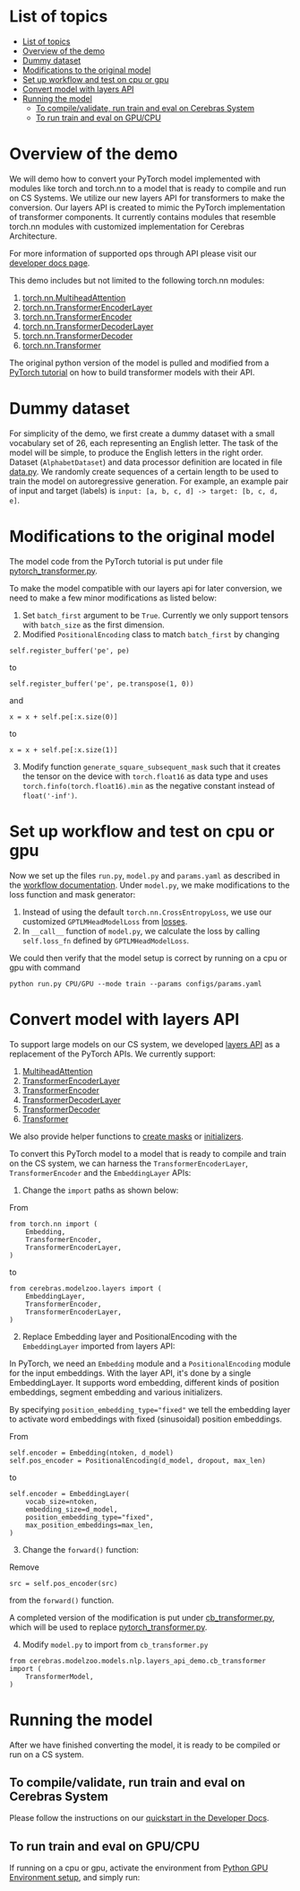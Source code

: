 # List of topics
- [List of topics](#list-of-topics)
- [Overview of the demo](#overview-of-the-demo)
- [Dummy dataset](#dummy-dataset)
- [Modifications to the original model](#modifications-to-the-original-model)
- [Set up workflow and test on cpu or gpu](#set-up-workflow-and-test-on-cpu-or-gpu)
- [Convert model with layers API](#convert-model-with-layers-api)
- [Running the model](#running-the-model)
  - [To compile/validate, run train and eval on Cerebras System](#to-compilevalidate-run-train-and-eval-on-cerebras-system)
  - [To run train and eval on GPU/CPU](#to-run-train-and-eval-on-gpucpu)

# Overview of the demo

We will demo how to convert your PyTorch model implemented with modules like torch and torch.nn to a model that is ready to compile and run on CS Systems. We utilize our new layers API
 for transformers to make the conversion. Our layers API is created to mimic the PyTorch implementation of transformer components. It currently contains modules that resemble torch.nn modules with customized implementation for Cerebras Architecture.

For more information of supported ops through API please visit our [developer docs page](https://docs.cerebras.net/en/latest/wsc/port/define-model/modules.html#supported-ops).

This demo includes but not limited to the following torch.nn modules:

1. [torch.nn.MultiheadAttention](https://pytorch.org/docs/stable/generated/torch.nn.MultiheadAttention.html)
2. [torch.nn.TransformerEncoderLayer](https://pytorch.org/docs/stable/generated/torch.nn.TransformerEncoderLayer.html)
3. [torch.nn.TransformerEncoder](https://pytorch.org/docs/stable/generated/torch.nn.TransformerEncoder.html)
4. [torch.nn.TransformerDecoderLayer](https://pytorch.org/docs/stable/generated/torch.nn.TransformerDecoderLayer.html)
5. [torch.nn.TransformerDecoder](https://pytorch.org/docs/stable/generated/torch.nn.TransformerDecoder.html)
6. [torch.nn.Transformer](https://pytorch.org/docs/stable/generated/torch.nn.Transformer.html)

The original python version of the model is pulled and modified from a [PyTorch tutorial](https://pytorch.org/tutorials/beginner/transformer_tutorial.html) on how to build transformer models with their API.

# Dummy dataset

For simplicity of the demo, we first create a dummy dataset with a small vocabulary set of 26, each representing an English letter. The task of the model will be simple, to produce the English letters in the right order. Dataset (`AlphabetDataset`) and data processor definition are located in file [data.py](./data.py). We randomly create sequences of a certain length to be used to train the model on autoregressive generation. For example, an example pair of input and target (labels) is `input: [a, b, c, d] -> target: [b, c, d, e]`.

# Modifications to the original model

The model code from the PyTorch tutorial is put under file [pytorch_transformer.py](./pytorch_transformer.py).

To make the model compatible with our layers api for later conversion, we need to make a few minor modifications as listed below:
1. Set `batch_first` argument to be `True`. Currently we only support tensors with `batch_size` as the first dimension.
2. Modified `PositionalEncoding` class to match `batch_first` by changing
```
self.register_buffer('pe', pe)
```
to
```
self.register_buffer('pe', pe.transpose(1, 0))
```
and
```
x = x + self.pe[:x.size(0)]
```
to
```
x = x + self.pe[:x.size(1)]
```
3. Modify function `generate_square_subsequent_mask` such that it creates the tensor on the device with `torch.float16` as data type and uses `torch.finfo(torch.float16).min` as the negative constant instead of `float('-inf')`.

# Set up workflow and test on cpu or gpu

Now we set up the files `run.py`, `model.py` and `params.yaml` as described in the [workflow documentation](https://docs.cerebras.net/en/latest/wsc/port/porting-pytorch-to-cs/adapting-pytorch-to-cs.html).
Under `model.py`, we make modifications to the loss function and mask generator:
1. Instead of using the default `torch.nn.CrossEntropyLoss`, we use our customized `GPTLMHeadModelLoss` from [losses](./../../../losses/GPTLMHeadModelLoss.py).
2. In `__call__` function of `model.py`, we calculate the loss by calling `self.loss_fn` defined by `GPTLMHeadModelLoss`.

We could then verify that the model setup is correct by running on a cpu or gpu with command 
```
python run.py CPU/GPU --mode train --params configs/params.yaml
```

# Convert model with layers API

To support large models on our CS system, we developed [layers API](../../../layers) as a replacement of the PyTorch APIs. 
We currently support:
1. [MultiheadAttention](../../../layers/AttentionLayer.py)
2. [TransformerEncoderLayer](../../../layers/TransformerEncoderLayer.py)
3. [TransformerEncoder](../../../layers/TransformerEncoder.py)
4. [TransformerDecoderLayer](../../../layers/TransformerDecoderLayer.py)
5. [TransformerDecoder](../../../layers/TransformerDecoder.py)
6. [Transformer](../../../layers/Transformer.py)

We also provide helper functions to [create masks](../../../common/utils/model/transformer_utils.py) or [initializers](../../../common/utils/model/).

To convert this PyTorch model to a model that is ready to compile and train on the CS system, we can harness the `TransformerEncoderLayer`, `TransformerEncoder` and the `EmbeddingLayer` APIs:

1. Change the `import` paths as shown below:

From
```
from torch.nn import (
    Embedding,
    TransformerEncoder,
    TransformerEncoderLayer,
)
``` 
to
```
from cerebras.modelzoo.layers import (
    EmbeddingLayer,
    TransformerEncoder,
    TransformerEncoderLayer,
)
```

2. Replace Embedding layer and PositionalEncoding with the `EmbeddingLayer` imported from layers API:

In PyTorch, we need an `Embedding` module and a `PositionalEncoding` module for the input embeddings. With the layer API, it's done by a single EmbeddingLayer. It supports word embedding, different kinds of position embeddings, segment embedding and various initializers.

By specifying `position_embedding_type="fixed"` we tell the embedding layer to activate word embeddings with fixed (sinusoidal) position embeddings.

From
```
self.encoder = Embedding(ntoken, d_model)
self.pos_encoder = PositionalEncoding(d_model, dropout, max_len)
```
to
```
self.encoder = EmbeddingLayer(
    vocab_size=ntoken,
    embedding_size=d_model,
    position_embedding_type="fixed",
    max_position_embeddings=max_len,
)
```

3. Change the `forward()` function:

Remove 
```
src = self.pos_encoder(src)
```
from the `forward()` function. 

A completed version of the modification is put under [cb_transformer.py](./cb_transformer.py), which will be used to replace [pytorch_transformer.py](./pytorch_transformer.py).

4. Modify `model.py` to import from `cb_transformer.py`
```
from cerebras.modelzoo.models.nlp.layers_api_demo.cb_transformer import (
    TransformerModel,
)
```

# Running the model 

After we have finished converting the model, it is ready to be compiled or run on a CS system.

## To compile/validate, run train and eval on Cerebras System

Please follow the instructions on our [quickstart in the Developer Docs](https://docs.cerebras.net/en/latest/wsc/getting-started/cs-appliance.html).

## To run train and eval on GPU/CPU

If running on a cpu or gpu, activate the environment from [Python GPU Environment setup](../../../../../../PYTHON-SETUP.md), and simply run:
